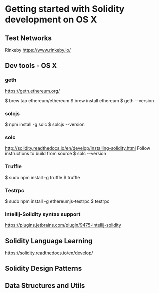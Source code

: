 # Getting started with Solidity development on OS X

## Test Networks

Rinkeby
https://www.rinkeby.io/

## Dev tools - OS X

### geth
https://geth.ethereum.org/

$ brew tap ethereum/ethereum
$ brew install ethereum
$ geth --version

### solcjs
$ npm install -g solc
$ solcjs --version

### solc 
http://solidity.readthedocs.io/en/develop/installing-solidity.html
Follow instructions to build from source
$ solc --version

### Truffle 
$ sudo npm install -g truffle
$ truffle

### Testrpc
$ sudo npm install -g ethereumjs-testrpc
$ testrpc

### Intellij-Solidity syntax support 
https://plugins.jetbrains.com/plugin/9475-intellij-solidity

## Solidity Language Learning
https://solidity.readthedocs.io/en/develop/

## Solidity Design Patterns


## Data Structures and Utils
